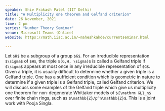 ```yaml
---
speaker: Shiv Prakash Patel (IIT Delhi)
title: "A Multiplicity one theorem and Gelfand criterion"
date: 26 November, 2021
time: 2 pm
series: "Number Theory Seminar"
venue: Microsoft Teams (Online)
website: https://math.iisc.ac.in/~maheshkakde/currentseminar.html

---
```


Let `$H$` be a subgroup of a group `$G$`. For an irreducible representation `$\sigma$` of `$H$`, the triple `$(G,H, \sigma)$` is called a Gelfand triple if `$\sigma$` appears at most once in any irreducible representation of `$G$`. Given a triple, it is usually difficult to determine whether a given triple is a Gelfand triple. One has a sufficient condition which is geometric in nature to determine if a given triple is a Gelfand triple, called Gelfand criterion. We will discuss some examples of the Gelfand triple which give us multiplicity one theorem for non-degenerate Whittaker models of `${\mathrm GL}_n$` over finite chain rings, such as `$\mathbb{Z}/p^n\mathbb{Z}$`. 
This is a joint work with Pooja Singla.
